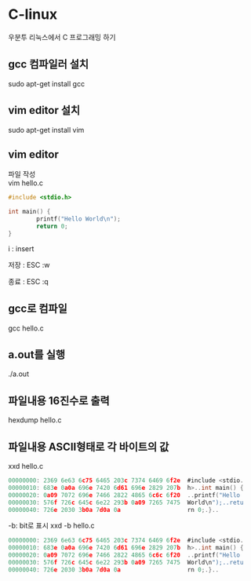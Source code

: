 # C-linux
우분투 리눅스에서 C 프로그래밍 하기


## gcc 컴파일러 설치

sudo apt-get install gcc 

## vim editor 설치

sudo apt-get install vim

## vim editor

파일 작성    
vim hello.c
```c
#include <stdio.h>

int main() {
        printf("Hello World\n");
        return 0;
}

```

i : insert

저장 : ESC :w

종료 : ESC :q

## gcc로 컴파일    
gcc hello.c

## a.out를 실행
./a.out

## 파일내용 16진수로 출력

hexdump hello.c

## 파일내용 ASCII형태로 각 바이트의 값

xxd hello.c     
```c
00000000: 2369 6e63 6c75 6465 203c 7374 6469 6f2e  #include <stdio.
00000010: 683e 0a0a 696e 7420 6d61 696e 2829 207b  h>..int main() {
00000020: 0a09 7072 696e 7466 2822 4865 6c6c 6f20  ..printf("Hello
00000030: 576f 726c 645c 6e22 293b 0a09 7265 7475  World\n");..retu
00000040: 726e 2030 3b0a 7d0a 0a                   rn 0;.}..
```

-b: bit로 표시
xxd -b hello.c     

```c
00000000: 2369 6e63 6c75 6465 203c 7374 6469 6f2e  #include <stdio.
00000010: 683e 0a0a 696e 7420 6d61 696e 2829 207b  h>..int main() {
00000020: 0a09 7072 696e 7466 2822 4865 6c6c 6f20  ..printf("Hello
00000030: 576f 726c 645c 6e22 293b 0a09 7265 7475  World\n");..retu
00000040: 726e 2030 3b0a 7d0a 0a                   rn 0;.}..
```


